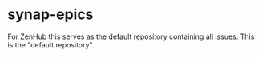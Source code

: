 # synap-epics
For ZenHub this serves as the default repository containing all issues. This is the "default repository".
